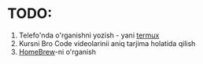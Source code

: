 # TODO:
1. Telefo'nda o'rganishni yozish - yani [termux](../getting-started/index.md#termux)
2. Kursni Bro Code videolarinii aniq tarjima holatida qilish
3. [HomeBrew](wip/homebrew.md)-ni o'rganish
